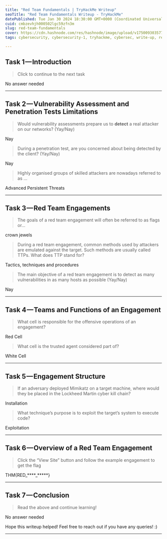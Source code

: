 ```yaml
---
title: "Red Team Fundamentals | TryHackMe Writeup"
seoTitle: "Red Team Fundamentals Writeup - TryHackMe"
datePublished: Tue Jan 30 2024 18:30:00 GMT+0000 (Coordinated Universal Time)
cuid: cmbzevhjh000502lgc59zfn3m
slug: red-team-fundamentals
cover: https://cdn.hashnode.com/res/hashnode/image/upload/v1750093035774/23bc628a-b8b7-4f26-a031-b67f7302314a.png
tags: cybersecurity, cybersecurity-1, tryhackme, cybersec, write-up, redteaming, ctf-writeup, tryhackme-walkthrough, tryhackmewalkthrough, tryhackme-cybersecurity-infosec-learningpath-beginnerfriendly-ctf-capture-the-flag-relevant-to-hacking-practice-linux-networking-cybersecuritylearning-techjourney-selftaught

---
```


## Task 1 — Introduction

> Click to continue to the next task

No answer needed

---

## Task 2 — Vulnerability Assessment and Penetration Tests Limitations

> Would vulnerability assessments prepare us to **detect** a real attacker on our networks? (Yay/Nay)

Nay

> During a penetration test, are you concerned about being detected by the client? (Yay/Nay)

Nay

> Highly organised groups of skilled attackers are nowadays referred to as …

Advanced Persistent Threats

---

## Task 3 — Red Team Engagements

> The goals of a red team engagement will often be referred to as flags or…

crown jewels

> During a red team engagement, common methods used by attackers are emulated against the target. Such methods are usually called TTPs. What does TTP stand for?

Tactics, techniques and procedures

> The main objective of a red team engagement is to detect as many vulnerabilities in as many hosts as possible (Yay/Nay)

Nay

---

## Task 4 — Teams and Functions of an Engagement

> What cell is responsible for the offensive operations of an engagement?

Red Cell

> What cell is the trusted agent considered part of?

White Cell

---

## Task 5 — Engagement Structure

> If an adversary deployed Mimikatz on a target machine, where would they be placed in the Lockheed Martin cyber kill chain?

Installation

> What technique’s purpose is to exploit the target’s system to execute code?

Exploitation

---

## Task 6 — Overview of a Red Team Engagement

> Click the “View Site” button and follow the example engagement to get the flag

THM{RED\_\*\*\*\*\_\*\*\*\*\*}

---

## Task 7 — Conclusion

> Read the above and continue learning!

No answer needed

Hope this writeup helped! Feel free to reach out if you have any queries! :)

---
